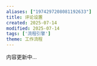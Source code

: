 ```yaml
---
aliases: ["1974297208081192633"]
title: 评论设置
created: 2025-07-14
modified: 2025-07-14
tags: ['流程引擎']
theme: 工作流程
---
```


内容更新中...